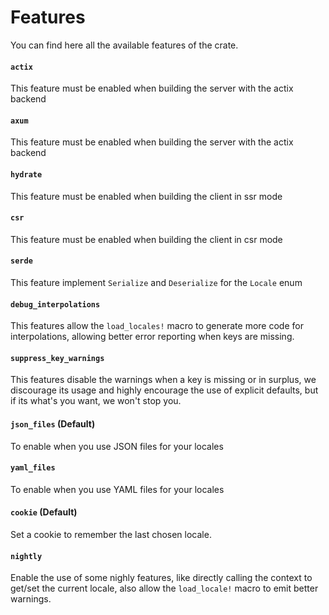 # Features

You can find here all the available features of the crate.

#### `actix`

This feature must be enabled when building the server with the actix backend

#### `axum`

This feature must be enabled when building the server with the actix backend

#### `hydrate`

This feature must be enabled when building the client in ssr mode

#### `csr`

This feature must be enabled when building the client in csr mode

#### `serde`

This feature implement `Serialize` and `Deserialize` for the `Locale` enum

#### `debug_interpolations`

This features allow the `load_locales!` macro to generate more code for interpolations, allowing better error reporting when keys are missing.

#### `suppress_key_warnings`

This features disable the warnings when a key is missing or in surplus, we discourage its usage and highly encourage the use of explicit defaults, but if its what's you want, we won't stop you.

#### `json_files` (Default)

To enable when you use JSON files for your locales

#### `yaml_files`

To enable when you use YAML files for your locales

#### `cookie` (Default)

Set a cookie to remember the last chosen locale.

#### `nightly`

Enable the use of some nighly features, like directly calling the context to get/set the current locale, also allow the `load_locale!` macro to emit better warnings.
